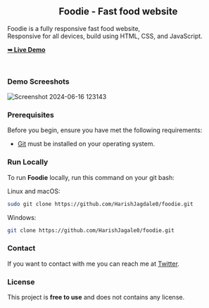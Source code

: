 
  <h2 align="center">Foodie - Fast food website</h2>

  Foodie is a fully responsive fast food website, <br />Responsive for all devices, build using HTML, CSS, and JavaScript.

  <a href="https://harishjagdale0.github.io/foodie-Food-Website/"><strong>➥ Live Demo</strong></a>

</div>

<br />

### Demo Screeshots

![Screenshot 2024-06-16 123143](https://github.com/HarishJagdale0/foodSpot-Food-Website/assets/163445863/79591fa4-b30f-45d4-a832-df2ea471526c)

### Prerequisites

Before you begin, ensure you have met the following requirements:

* [Git](https://git-scm.com/downloads "Download Git") must be installed on your operating system.

### Run Locally

To run **Foodie** locally, run this command on your git bash:

Linux and macOS:

```bash
sudo git clone https://github.com/HarishJagdale0/foodie.git
```

Windows:

```bash
git clone https://github.com/HarishJagale0/foodie.git
```

### Contact

If you want to contact with me you can reach me at [Twitter](https://www.twitter.com/HarishJagdale0).

### License

This project is **free to use** and does not contains any license.
